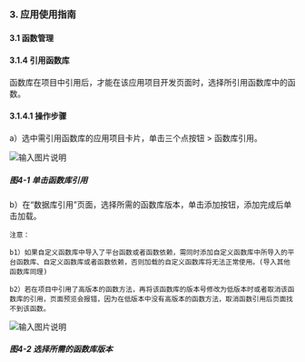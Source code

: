 ### 3. 应用使用指南

#### 3.1 函数管理

#### 3.1.4 引用函数库

函数库在项目中引用后，才能在该应用项目开发页面时，选择所引用函数库中的函数。

#### 3.1.4.1 操作步骤

a）选中需引用函数库的应用项目卡片，单击三个点按钮 > 函数库引用。

![输入图片说明](../../../../images/%20SoFlu%EF%BC%88%E5%89%8D%E7%AB%AF%EF%BC%89%E5%85%A8%E8%87%AA%E5%8A%A8%E5%BC%80%E5%8F%91%E5%B9%B3%E5%8F%B0%E6%95%99%E7%A8%8B/1.%20%E6%9C%80%E6%96%B0%E7%89%88%E6%9C%AC%20-%20%E6%9B%B4%E6%96%B0%E6%97%A5%E6%9C%9F%20-%202023.01.10/3.%20%E5%BA%94%E7%94%A8%E4%BD%BF%E7%94%A8%E6%8C%87%E5%8D%97/1.%20%E5%87%BD%E6%95%B0%E7%AE%A1%E7%90%86/4-1.png)

##### 图4-1 单击函数库引用

b）在“数据库引用”页面，选择所需的函数库版本，单击添加按钮，添加完成后单击加载。


```
注意：

b1）如果自定义函数库中导入了平台函数或者函数依赖，需同时添加自定义函数库中所导入的平台函数库、自定义函数库或者函数依赖，否则加载的自定义函数库将无法正常使用。(导入其他函数库同理)

b2）若在项目中引用了高版本的函数方法，再将该函数库的版本号修改为低版本时或者取消该函数库的引用，页面预览会报错，因为在低版本中没有高版本的函数方法，取消函数引用后页面找不到该函数。
```

![输入图片说明](../../../../images/%20SoFlu%EF%BC%88%E5%89%8D%E7%AB%AF%EF%BC%89%E5%85%A8%E8%87%AA%E5%8A%A8%E5%BC%80%E5%8F%91%E5%B9%B3%E5%8F%B0%E6%95%99%E7%A8%8B/1.%20%E6%9C%80%E6%96%B0%E7%89%88%E6%9C%AC%20-%20%E6%9B%B4%E6%96%B0%E6%97%A5%E6%9C%9F%20-%202023.01.10/3.%20%E5%BA%94%E7%94%A8%E4%BD%BF%E7%94%A8%E6%8C%87%E5%8D%97/1.%20%E5%87%BD%E6%95%B0%E7%AE%A1%E7%90%86/4-2.png)

##### 图4-2 选择所需的函数库版本
